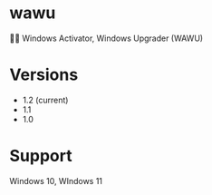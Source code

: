 # wawu
👨‍💻 Windows Activator, Windows Upgrader (WAWU)
# Versions
- 1.2 (current)
- 1.1 
- 1.0
# Support
Windows 10, WIndows 11
